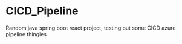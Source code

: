# CICD_Pipeline
Random java spring boot react project, testing out some CICD azure pipeline thingies
